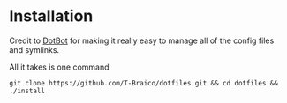 # Installation

Credit to [DotBot](https://github.com/anishathalye/dotbot/) for making it really easy to manage all of the config files and symlinks.

All it takes is one command
```
git clone https://github.com/T-Braico/dotfiles.git && cd dotfiles && ./install
```

